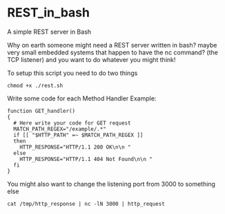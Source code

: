 # REST_in_bash
A simple REST server in Bash

Why on earth someone might need a REST server written in bash? maybe very small embedded systems that happen to have the nc command? (the TCP listener) and you want to do whatever you might think!

To setup this script you need to do two things
```
chmod +x ./rest.sh
```
Write some code for each Method Handler
Example:
```
function GET_handler()
{
  # Here write your code for GET request
  MATCH_PATH_REGEX="/example/.*"
  if [[ "$HTTP_PATH" =~ $MATCH_PATH_REGEX ]]
  then
    HTTP_RESPONSE="HTTP/1.1 200 OK\n\n "
  else
    HTTP_RESPONSE="HTTP/1.1 404 Not Found\n\n "
  fi
}
```
You might also want to change the listening port from 3000 to something else
```
cat /tmp/http_response | nc -lN 3000 | http_request
```
